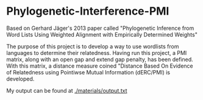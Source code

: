 # Phylogenetic-Interference-PMI
Based on Gerhard Jäger's 2013 paper called "Phylogenetic Inference from Word Lists Using Weighted Alignment with Empirically Determined Weights"

The purpose of this project is to develop a way to use wordlists from languages to determine their relatedness.
Having run this project, a PMI matrix, along with an open gap and extend gap penalty, has been defined. 
With this matrix, a distance measure coined "Distance Based On Evidence of Relatedness using Pointiwse Mutual Information (dERC/PMI) is developed.

My output can be found at [./materials/output.txt](https://github.com/rmhopkins4/Phylogenetic-Interference-PMI/blob/main/materials/output.txt)
